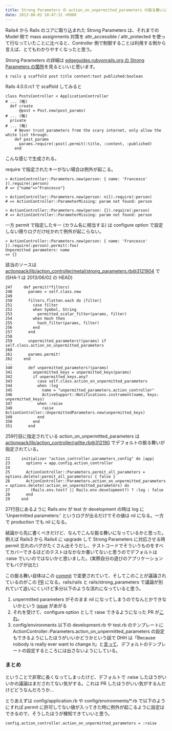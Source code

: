 ```yaml
---
title: Strong Parameters の action_on_unpermitted_parameters の振る舞いについて
date: 2013-06-02 18:47:31 +0900
---
```


Rails4 から Rails のコアに取り込まれた Strong Parameters は、それまでの Model 側で mass assignments 対策を attr\_accessible / attr\_protected を使って行なっていたことに比べると、Controller 側で制御することは利用する側から言えば、とてもわかりやすくなったと思う。

Strong Parameters の詳細は [edgeguides.rubyonrails.org の Strong Parameters の箇所](http://edgeguides.rubyonrails.org/action_controller_overview.html#strong-parameters)を見るといいと思います。

```
$ rails g scaffold post title content:text published:boolean
```

Rails 4.0.0.rc1 で scaffold してみると

    class PostsController < ApplicationController
    # ... (略)
      def create
          @post = Post.new(post_params)
    # ... (略)
      private
    # ... (略)
        # Never trust parameters from the scary internet, only allow the white list through.
        def post_params
          params.require(:post).permit(:title, :content, :published)
        end

こんな感じで生成される。

require で指定されたキーがない場合は例外が起こる。

    > ActionController::Parameters.new(person: { name: 'Francesco' }).require(:person)
    # => {"name"=>"Francesco"}

    > ActionController::Parameters.new(person: nil).require(:person)
    # => ActionController::ParameterMissing: param not found: person

    > ActionController::Parameters.new(person: {}).require(:person)
    # => ActionController::ParameterMissing: param not found: person

一方 permit で指定したキー (カラム名に相当する) は configure option で設定しない限りログだけ吐かれて例外が起こらない。

    > ActionController::Parameters.new(person: { name: 'Francesco' }).require(:person).permit(:foo)
    Unpermitted parameters: name
    => {}

該当のソースは [actionpack/lib/action_controller/metal/strong_parameters.rb@3121904](https://github.com/rails/rails/blob/31219045ebde6acd26b0f023d006836fc2c10f88/actionpack/lib/action_controller/metal/strong_parameters.rb) で (SHA-1 は 2013/06/02 の HEAD)

    247     def permit(*filters)
    248       params = self.class.new
    249
    250       filters.flatten.each do |filter|
    251         case filter
    252         when Symbol, String
    253           permitted_scalar_filter(params, filter)
    254         when Hash then
    255           hash_filter(params, filter)
    256         end
    257       end
    258
    259       unpermitted_parameters!(params) if self.class.action_on_unpermitted_parameters
    260
    261       params.permit!
    262     end
    ...
    340       def unpermitted_parameters!(params)
    341         unpermitted_keys = unpermitted_keys(params)
    342         if unpermitted_keys.any?
    343           case self.class.action_on_unpermitted_parameters
    344           when :log
    345             name = "unpermitted_parameters.action_controller"
    346             ActiveSupport::Notifications.instrument(name, keys: unpermitted_keys)
    347           when :raise
    348             raise ActionController::UnpermittedParameters.new(unpermitted_keys)
    349           end
    350         end
    351       end

259行目に指定されている action\_on\_unpermitted\_parameters は [actionpack/lib/action_controller/railtie.rb@312190](https://github.com/rails/rails/blob/31219045ebde6acd26b0f023d006836fc2c10f88/actionpack/lib/action_controller/railtie.rb) でデフォルトの振る舞いが指定されている。

    22     initializer "action_controller.parameters_config" do |app|
    23       options = app.config.action_controller
    24
    25       ActionController::Parameters.permit_all_parameters = options.delete(:permit_all_parameters) { false }
    26       ActionController::Parameters.action_on_unpermitted_parameters = options.delete(:action_on_unpermitted_parameters) do
    27         (Rails.env.test? || Rails.env.development?) ? :log : false
    28       end
    29     end

27行目にあるように Rails.env が test か development の時は log に 'Unpermitted parameters:' というログが出るだけでその値は nil になる。一方で production でも nil になる。

結論から先に書くべきだけど、なんでこんな振る舞いになっているかと思った。例えば Rails3 から Rails4 に upgrade して Strong Parameters に対応させる時 permit 忘れのバグがたくさん出そうだし、テストコードでそういうものをすべてカバーできるほどのテストはなかなか書いてないと思うのでデフォルトは :raise でいいのではないかと思いました。(実際自分の遊びのアプリケーションでもバグが出た)

この振る舞い自体はこの [commit](https://github.com/rails/rails/commit/57126ee5e392a4dc2eed22963d25020a48a93413) で変更されていて、そしてこのことが議論されているのがこの [PR](https://github.com/rails/strong_parameters/pull/75) になる。rails/rails と rails/strong_parameters で議論が別れていて追いにくいけど多分以下のような流れになっていると思う。

1. unpermitted parameters がそのまま nil になってしまうのでなんとかできないかという [issue](https://github.com/rails/strong_parameters/issues/66) があがる
1. それを受けて、configure option として raise できるようになった PR が[これ](https://github.com/rails/strong_parameters/pull/75)。
1. config/environments 以下の development.rb や test.rb のテンプレートに ActionController::Parameters.action\_on\_unpermitted\_parameters の設定もできるようにしたほうがいいかどうかという話で DHH は「Because nobody is really ever want to change it」と[言って](https://github.com/rails/rails/pull/8752#issuecomment-11893845)、デフォルトのテンプレートの設定するところには出さないようにしている。


### まとめ

ということで非常に長くなってしまったけど、デフォルトで :raise したほうがいいかの議論はまだされてない気がする。これは PR したほうがいい気がするんだけどどうなんだろうか...

とりあえずは config/application.rb や config/environments/*.rb で以下のようにすれば permit に許可してない値が入ってきた時に例外が起こるように設定はできるので、そうしたほうが検知できていいと思う。

```
config.action_controller.action_on_unpermitted_parameters = :raise
```
